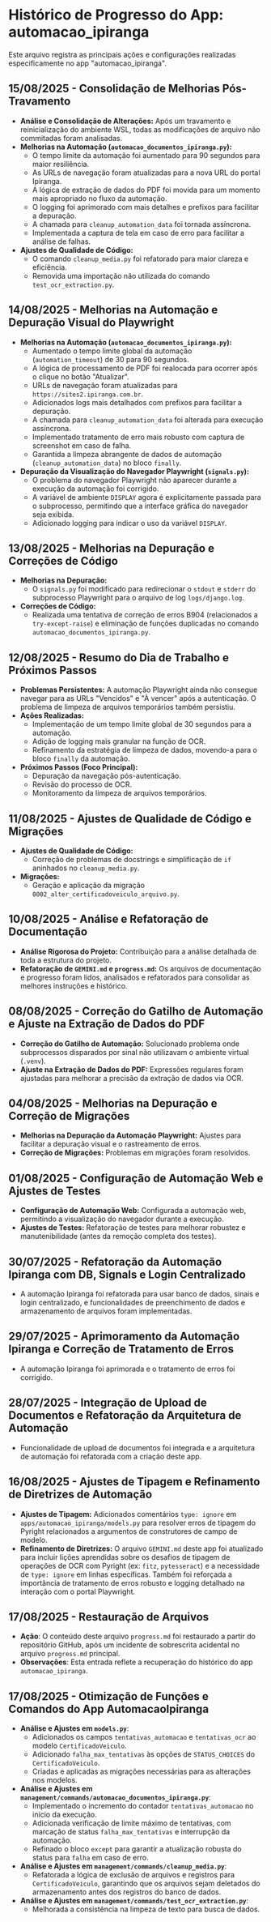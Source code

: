 # Histórico de Progresso do App: automacao_ipiranga

Este arquivo registra as principais ações e configurações realizadas especificamente no app "automacao_ipiranga".

## 15/08/2025 - Consolidação de Melhorias Pós-Travamento

- **Análise e Consolidação de Alterações:** Após um travamento e reinicialização do ambiente WSL, todas as modificações de arquivo não commitadas foram analisadas.
- **Melhorias na Automação (`automacao_documentos_ipiranga.py`):**
    - O tempo limite da automação foi aumentado para 90 segundos para maior resiliência.
    - As URLs de navegação foram atualizadas para a nova URL do portal Ipiranga.
    - A lógica de extração de dados do PDF foi movida para um momento mais apropriado no fluxo da automação.
    - O logging foi aprimorado com mais detalhes e prefixos para facilitar a depuração.
    - A chamada para `cleanup_automation_data` foi tornada assíncrona.
    - Implementada a captura de tela em caso de erro para facilitar a análise de falhas.
- **Ajustes de Qualidade de Código:**
    - O comando `cleanup_media.py` foi refatorado para maior clareza e eficiência.
    - Removida uma importação não utilizada do comando `test_ocr_extraction.py`.

## 14/08/2025 - Melhorias na Automação e Depuração Visual do Playwright

- **Melhorias na Automação (`automacao_documentos_ipiranga.py`):**
    - Aumentado o tempo limite global da automação (`automation_timeout`) de 30 para 90 segundos.
    - A lógica de processamento de PDF foi realocada para ocorrer após o clique no botão "Atualizar".
    - URLs de navegação foram atualizadas para `https://sites2.ipiranga.com.br`.
    - Adicionados logs mais detalhados com prefixos para facilitar a depuração.
    - A chamada para `cleanup_automation_data` foi alterada para execução assíncrona.
    - Implementado tratamento de erro mais robusto com captura de screenshot em caso de falha.
    - Garantida a limpeza abrangente de dados de automação (`cleanup_automation_data`) no bloco `finally`.
- **Depuração da Visualização do Navegador Playwright (`signals.py`):**
    - O problema do navegador Playwright não aparecer durante a execução da automação foi corrigido.
    - A variável de ambiente `DISPLAY` agora é explicitamente passada para o subprocesso, permitindo que a interface gráfica do navegador seja exibida.
    - Adicionado logging para indicar o uso da variável `DISPLAY`.

## 13/08/2025 - Melhorias na Depuração e Correções de Código

- **Melhorias na Depuração:**
    - O `signals.py` foi modificado para redirecionar o `stdout` e `stderr` do subprocesso Playwright para o arquivo de log `logs/django.log`.
- **Correções de Código:**
    - Realizada uma tentativa de correção de erros B904 (relacionados a `try-except-raise`) e eliminação de funções duplicadas no comando `automacao_documentos_ipiranga.py`.

## 12/08/2025 - Resumo do Dia de Trabalho e Próximos Passos

- **Problemas Persistentes:** A automação Playwright ainda não consegue navegar para as URLs "Vencidos" e "À vencer" após a autenticação. O problema de limpeza de arquivos temporários também persistiu.
- **Ações Realizadas:**
    - Implementação de um tempo limite global de 30 segundos para a automação.
    - Adição de logging mais granular na função de OCR.
    - Refinamento da estratégia de limpeza de dados, movendo-a para o bloco `finally` da automação.
- **Próximos Passos (Foco Principal):**
    - Depuração da navegação pós-autenticação.
    - Revisão do processo de OCR.
    - Monitoramento da limpeza de arquivos temporários.

## 11/08/2025 - Ajustes de Qualidade de Código e Migrações

- **Ajustes de Qualidade de Código:**
    - Correção de problemas de docstrings e simplificação de `if` aninhados no `cleanup_media.py`.
- **Migrações:**
    - Geração e aplicação da migração `0002_alter_certificadoveiculo_arquivo.py`.

## 10/08/2025 - Análise e Refatoração de Documentação

- **Análise Rigorosa do Projeto:** Contribuição para a análise detalhada de toda a estrutura do projeto.
- **Refatoração de `GEMINI.md` e `progress.md`:** Os arquivos de documentação e progresso foram lidos, analisados e refatorados para consolidar as melhores instruções e histórico.

## 08/08/2025 - Correção do Gatilho de Automação e Ajuste na Extração de Dados do PDF

- **Correção do Gatilho de Automação:** Solucionado problema onde subprocessos disparados por sinal não utilizavam o ambiente virtual (`.venv`).
- **Ajuste na Extração de Dados do PDF:** Expressões regulares foram ajustadas para melhorar a precisão da extração de dados via OCR.

## 04/08/2025 - Melhorias na Depuração e Correção de Migrações

- **Melhorias na Depuração da Automação Playwright:** Ajustes para facilitar a depuração visual e o rastreamento de erros.
- **Correção de Migrações:** Problemas em migrações foram resolvidos.

## 01/08/2025 - Configuração de Automação Web e Ajustes de Testes

- **Configuração de Automação Web:** Configurada a automação web, permitindo a visualização do navegador durante a execução.
- **Ajustes de Testes:** Refatoração de testes para melhorar robustez e manutenibilidade (antes da remoção completa dos testes).

## 30/07/2025 - Refatoração da Automação Ipiranga com DB, Signals e Login Centralizado

- A automação Ipiranga foi refatorada para usar banco de dados, sinais e login centralizado, e funcionalidades de preenchimento de dados e armazenamento de arquivos foram implementadas.

## 29/07/2025 - Aprimoramento da Automação Ipiranga e Correção de Tratamento de Erros

- A automação Ipiranga foi aprimorada e o tratamento de erros foi corrigido.

## 28/07/2025 - Integração de Upload de Documentos e Refatoração da Arquitetura de Automação

- Funcionalidade de upload de documentos foi integrada e a arquitetura de automação foi refatorada com a criação deste app.

## 16/08/2025 - Ajustes de Tipagem e Refinamento de Diretrizes de Automação

- **Ajustes de Tipagem:** Adicionados comentários `type: ignore` em `apps/automacao_ipiranga/models.py` para resolver erros de tipagem do Pyright relacionados a argumentos de construtores de campo de modelo.
- **Refinamento de Diretrizes:** O arquivo `GEMINI.md` deste app foi atualizado para incluir lições aprendidas sobre os desafios de tipagem de operações de OCR com Pyright (ex: `fitz`, `pytesseract`) e a necessidade de `type: ignore` em linhas específicas. Também foi reforçada a importância de tratamento de erros robusto e logging detalhado na interação com o portal Playwright.

## 17/08/2025 - Restauração de Arquivos

- **Ação**: O conteúdo deste arquivo `progress.md` foi restaurado a partir do repositório GitHub, após um incidente de sobrescrita acidental no arquivo `progress.md` principal.
- **Observações**: Esta entrada reflete a recuperação do histórico do app `automacao_ipiranga`.

## 17/08/2025 - Otimização de Funções e Comandos do App AutomacaoIpiranga

- **Análise e Ajustes em `models.py`**:
    - Adicionados os campos `tentativas_automacao` e `tentativas_ocr` ao modelo `CertificadoVeiculo`.
    - Adicionado `falha_max_tentativas` às opções de `STATUS_CHOICES` do `CertificadoVeiculo`.
    - Criadas e aplicadas as migrações necessárias para as alterações nos modelos.
- **Análise e Ajustes em `management/commands/automacao_documentos_ipiranga.py`**:
    - Implementado o incremento do contador `tentativas_automacao` no início da execução.
    - Adicionada verificação de limite máximo de tentativas, com marcação de status `falha_max_tentativas` e interrupção da automação.
    - Refinado o bloco `except` para garantir a atualização robusta do status para `falha` em caso de erro.
- **Análise e Ajustes em `management/commands/cleanup_media.py`**:
    - Refatorada a lógica de exclusão de arquivos e registros para `CertificadoVeiculo`, garantindo que os arquivos sejam deletados do armazenamento antes dos registros do banco de dados.
- **Análise e Ajustes em `management/commands/test_ocr_extraction.py`**:
    - Melhorada a consistência na limpeza de texto para busca de dados.